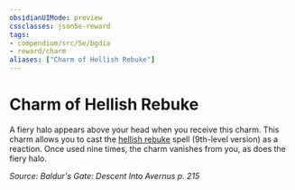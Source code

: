 ```yaml
---
obsidianUIMode: preview
cssclasses: json5e-reward
tags:
- compendium/src/5e/bgdia
- reward/charm
aliases: ["Charm of Hellish Rebuke"]
---
```

# Charm of Hellish Rebuke

A fiery halo appears above your head when you receive this charm. This charm allows you to cast the [hellish rebuke](Mechanics/spells/hellish-rebuke.md) spell (9th-level version) as a reaction. Once used nine times, the charm vanishes from you, as does the fiery halo.

*Source: Baldur's Gate: Descent Into Avernus p. 215*
